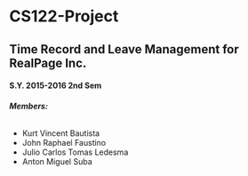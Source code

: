 # CS122-Project
## Time Record and Leave Management for RealPage Inc.
#### S.Y. 2015-2016 2nd Sem

###### **Members:**
* Kurt Vincent Bautista
* John Raphael Faustino
* Julio Carlos Tomas Ledesma
* Anton Miguel Suba
